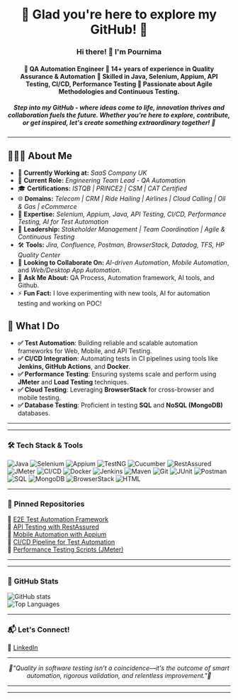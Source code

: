 <h1 align="center">🌟 Glad you're here to explore my GitHub! 🌟</h1>
<p align="center">
  <h3  align="center"> Hi there! 👋 I'm Pournima  </h3>
 
 <h4 align="center"> 🚀 QA Automation Engineer 🔹 14+ years of experience in <strong> Quality Assurance & Automation </strong> 🔹 Skilled in <strong> Java, Selenium, Appium, API Testing, CI/CD, Performance Testing </strong> 🔹 Passionate about <strong> Agile Methodologies </strong> and <strong> Continuous Testing. </strong>  
 </h4>
</p>
 

<p> <h5 align="center"> <i> <em> Step into my GitHub - where ideas come to life, innovation thrives and collaboration fuels the future. 
 Whether you're here to explore, contribute, or get inspired, let's create something extraordinary together! 🚀 </i></em></h5></p>


---

<h2>👩🏻‍💻 About Me 
</h2>
</p>
<p align="center">
<ul>  
  
<li>🏢 <strong>Currently Working at:</strong> <em>SaaS Company UK </em></li>
<li>🔭 <strong>Current Role:</strong> <em>Engineering Team Lead - QA Automation</em></li>
<li>🎓 <strong>Certifications:</strong> <em>ISTQB | PRINCE2 | CSM | CAT Certified</em></li>
<li>🌐 <strong>Domains:</strong> <em>Telecom | CRM | Ride Hailing | Airlines | Cloud Calling | Oil & Gas | eCommerce</em></li>
<li>🤖 <strong>Expertise:</strong> <em>Selenium, Appium, Java, API Testing, CI/CD, Performance Testing, AI for Test Automation</em></li>
<li>💼 <strong>Leadership:</strong> <em>Stakeholder Management | Team Coordination | Agile & Continuous Testing</em></li>
<li>🛠️ <strong>Tools:</strong> <em>Jira, Confluence, Postman, BrowserStack, Datadog, TFS, HP Quality Center</em></li>

   </li>
    <li>👯 <strong>Looking to Collaborate On:</strong> <em>AI-driven Automation</em>, <em>Mobile Automation</em>, and <em>Web/Desktop App Automation</em>.</li>
    <li>💬 <strong>Ask Me About:</strong> QA Process, Automation framework, AI tools, and Github.</li>
    <li>⚡ <strong>Fun Fact:</strong> I love experimenting with new tools, AI for automation testing and working on POC!</li>
    
  </p>
</ul>



## 🚀 **What I Do**  
- **✅ Test Automation**: Building reliable and scalable automation frameworks for Web, Mobile, and API Testing.
- **✅ CI/CD Integration**: Automating tests in CI pipelines using tools like **Jenkins, GitHub Actions**, and **Docker**.
- **✅ Performance Testing**: Ensuring systems scale and perform using **JMeter** and **Load Testing** techniques.
- **✅ Cloud Testing**: Leveraging **BrowserStack** for cross-browser and mobile testing.
- **✅ Database Testing**: Proficient in testing **SQL** and **NoSQL (MongoDB)** databases.

---
---

### 🛠️ **Tech Stack & Tools**
![Java](https://img.shields.io/badge/Java-ED8B00?style=flat&logo=java&logoColor=white)
![Selenium](https://img.shields.io/badge/Selenium-43B02A?style=flat&logo=selenium&logoColor=white)
![Appium](https://img.shields.io/badge/Appium-9C27B0?style=flat&logo=appium&logoColor=white)
![TestNG](https://img.shields.io/badge/TestNG-FF6F00?style=flat)
![Cucumber](https://img.shields.io/badge/Cucumber-23D300?style=flat&logo=cucumber&logoColor=white)
![RestAssured](https://img.shields.io/badge/RestAssured-4CAF50?style=flat)
![JMeter](https://img.shields.io/badge/JMeter-E2231A?style=flat&logo=apachejmeter&logoColor=white)
![CI/CD](https://img.shields.io/badge/CI/CD-004880?style=flat&logo=githubactions&logoColor=white)
![Docker](https://img.shields.io/badge/Docker-2496ED?style=flat&logo=docker&logoColor=white)
![Jenkins](https://img.shields.io/badge/Jenkins-D24939?style=flat&logo=jenkins&logoColor=white)
![Maven](https://img.shields.io/badge/Maven-C71A36?style=flat&logo=apachemaven&logoColor=white)
![Git](https://img.shields.io/badge/Git-F05032?style=flat&logo=git&logoColor=white)
![JUnit](https://img.shields.io/badge/JUnit-25A162?style=flat&logo=junit&logoColor=white)
![Postman](https://img.shields.io/badge/Postman-FF6C37?style=flat&logo=postman&logoColor=white)
![SQL](https://img.shields.io/badge/SQL-4479A1?style=flat&logo=mysql&logoColor=white)
![MongoDB](https://img.shields.io/badge/MongoDB-47A248?style=flat&logo=mongodb&logoColor=white)
![BrowserStack](https://img.shields.io/badge/BrowserStack-FF7A00?style=flat&logo=browserstack&logoColor=white)
![HTML](https://img.shields.io/badge/HTML5-E34F26?style=flat&logo=html5&logoColor=white)


---

### 📌 **Pinned Repositories**
🌟 [E2E Test Automation Framework](https://github.com/yourusername/e2e-automation)  
🌟 [API Testing with RestAssured](https://github.com/yourusername/api-testing)  
🌟 [Mobile Automation with Appium](https://github.com/yourusername/appium-framework)  
🌟 [CI/CD Pipeline for Test Automation](https://github.com/yourusername/ci-cd-testing)  
🌟 [Performance Testing Scripts (JMeter)](https://github.com/yourusername/jmeter-scripts)  

---
---

### 🚀 **GitHub Stats**
![GitHub stats](https://github-readme-stats.vercel.app/api?username=yourusername&show_icons=true&theme=dark)  
![Top Languages](https://github-readme-stats.vercel.app/api/top-langs/?username=yourusername&layout=compact&theme=dark)  

---

### 📬 **Let's Connect!**
🔗 [LinkedIn](https://www.linkedin.com/in/yourprofile/)  

---

<p align="center"> <i> <em> 💫"Quality in software testing isn’t a coincidence—it's the outcome of smart automation, rigorous validation, and relentless improvement."💫 </i></em></p>

---
---

